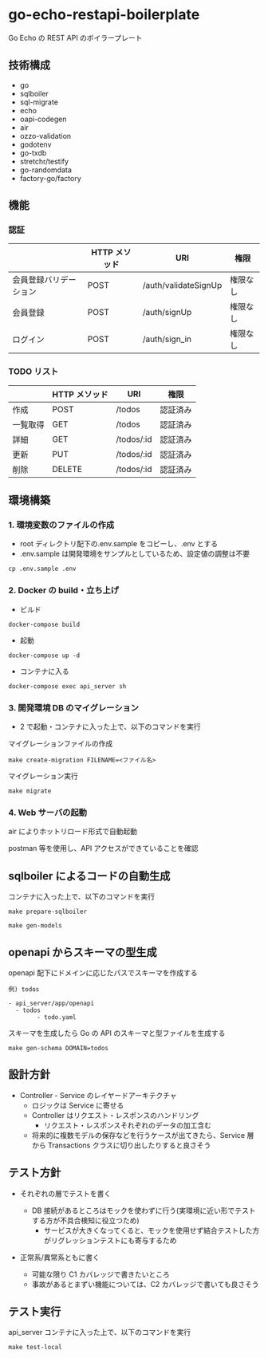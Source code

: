 # go-echo-restapi-boilerplate

Go Echo の REST API のボイラープレート

## 技術構成

- go
- sqlboiler
- sql-migrate
- echo
- oapi-codegen
- air
- ozzo-validation
- godotenv
- go-txdb
- stretchr/testify
- go-randomdata
- factory-go/factory

## 機能

### 認証

|                        | HTTP メソッド | URI                  | 権限     |
| ---------------------- | ------------- | -------------------- | -------- |
| 会員登録バリデーション | POST          | /auth/validateSignUp | 権限なし |
| 会員登録               | POST          | /auth/signUp         | 権限なし |
| ログイン               | POST          | /auth/sign_in        | 権限なし |

### TODO リスト

|          | HTTP メソッド | URI        | 権限     |
| -------- | ------------- | ---------- | -------- |
| 作成     | POST          | /todos     | 認証済み |
| 一覧取得 | GET           | /todos     | 認証済み |
| 詳細     | GET           | /todos/:id | 認証済み |
| 更新     | PUT           | /todos/:id | 認証済み |
| 削除     | DELETE        | /todos/:id | 認証済み |

## 環境構築

### 1. 環境変数のファイルの作成

- root ディレクトリ配下の.env.sample をコピーし、.env とする
- .env.sample は開発環境をサンプルとしているため、設定値の調整は不要

```
cp .env.sample .env
```

### 2. Docker の build・立ち上げ

- ビルド

```
docker-compose build
```

- 起動

```
docker-compose up -d
```

- コンテナに入る

```
docker-compose exec api_server sh
```

### 3. 開発環境 DB のマイグレーション

- 2 で起動・コンテナに入った上で、以下のコマンドを実行

マイグレーションファイルの作成

```
make create-migration FILENAME=<ファイル名>
```

マイグレーション実行

```
make migrate
```

### 4. Web サーバの起動

air によりホットリロード形式で自動起動

postman 等を使用し、API アクセスができていることを確認

## sqlboiler によるコードの自動生成

コンテナに入った上で、以下のコマンドを実行

```
make prepare-sqlboiler

make gen-models
```

## openapi からスキーマの型生成

openapi 配下にドメインに応じたパスでスキーマを作成する

```
例) todos

- api_server/app/openapi
  - todos
		- todo.yaml
```

スキーマを生成したら Go の API のスキーマと型ファイルを生成する

```
make gen-schema DOMAIN=todos
```

## 設計方針

- Controller - Service のレイヤードアーキテクチャ
  - ロジックは Service に寄せる
  - Controller はリクエスト・レスポンスのハンドリング
    - リクエスト・レスポンスそれぞれのデータの加工含む
  - 将来的に複数モデルの保存などを行うケースが出てきたら、Service 層から Transactions クラスに切り出したりすると良さそう

## テスト方針

- それぞれの層でテストを書く

  - DB 接続があるところはモックを使わずに行う(実環境に近い形でテストする方が不具合検知に役立つため)
    - サービスが大きくなってくると、モックを使用せず結合テストした方がリグレッションテストにも寄与するため

- 正常系/異常系ともに書く
  - 可能な限り C1 カバレッジで書きたいところ
  - 事故があるとまずい機能については、C2 カバレッジで書いても良さそう

## テスト実行

api_server コンテナに入った上で、以下のコマンドを実行

```
make test-local
```
